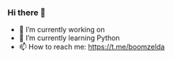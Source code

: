### Hi there 👋
<!--
**skorkin/skorkin** is a ✨ _special_ ✨ repository because its `README.md` (this file) appears on your GitHub profile.

Here are some ideas to get you started:
-->
- 🔭 I’m currently working on 
- 🌱 I’m currently learning Python
- 📫 How to reach me: https://t.me/boomzelda
